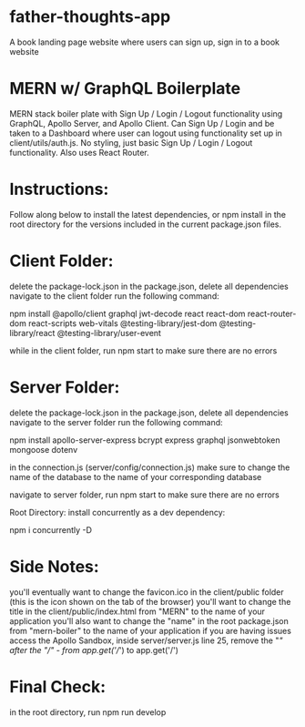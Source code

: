 # father-thoughts-app
A book landing page website where users can sign up, sign in to a book website 

# MERN w/ GraphQL Boilerplate
MERN stack boiler plate with Sign Up / Login / Logout functionality using GraphQL, Apollo Server, and Apollo Client. Can Sign Up / Login and be taken to a Dashboard where user can logout using functionality set up in client/utils/auth.js. No styling, just basic Sign Up / Login / Logout functionality. Also uses React Router.

# Instructions:
Follow along below to install the latest dependencies, or npm install in the root directory for the versions included in the current package.json files.

# Client Folder:
delete the package-lock.json
in the package.json, delete all dependencies
navigate to the client folder
run the following command:

 npm install @apollo/client graphql jwt-decode react react-dom react-router-dom react-scripts web-vitals @testing-library/jest-dom @testing-library/react @testing-library/user-event

while in the client folder, run npm start to make sure there are no errors

# Server Folder:
delete the package-lock.json
in the package.json, delete all dependencies
navigate to the server folder
run the following command:

npm install apollo-server-express bcrypt express graphql jsonwebtoken mongoose dotenv

in the connection.js (server/config/connection.js) make sure to change the name of the database to the name of your corresponding database

navigate to server folder, run npm start to make sure there are no errors

Root Directory:
install concurrently as a dev dependency:

npm i concurrently -D

# Side Notes:

you'll eventually want to change the favicon.ico in the client/public folder (this is the icon shown on the tab of the browser)
you'll want to change the title in the client/public/index.html from "MERN" to the name of your application
you'll also want to change the "name" in the root package.json from "mern-boiler" to the name of your application
if you are having issues access the Apollo Sandbox, inside server/server.js line 25, remove the "*" after the "/" - from app.get('/*') to app.get('/')

# Final Check:

in the root directory, run npm run develop

